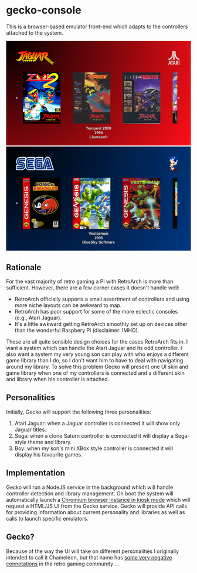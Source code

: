 # gecko-console

This is a browser-based emulator front-end which adapts to the controllers attached 
to the system.

![Gecko with Jaguar personality](./preview/gecko-jag-screen-sm.png)
![Gecko with Sega personality](./preview/gecko-sega-screen-sm.png)

## Rationale

For the vast majority of retro gaming a Pi with RetroArch is more 
than sufficient. However, there are a few corner cases it doesn't handle well:

* RetroArch officially supports a small assortment of controllers 
and using more niche layouts can be awkward to map.
* RetroArch has poor support for some of the more eclectic consoles (e.g., Atari 
Jaguar).
* It's a little awkward getting RetroArch smoothly set up on devices other than 
the wonderful Raspbery Pi (disclaimer: IMHO).

These are all quite sensible design choices for the cases RetroArch fits in. I want 
a system which can handle the Atari Jaguar and its odd controller. I also want a 
system my very young son can play with who enjoys a different game library than I do, 
so I don't want him to have to deal with navigating around my library. To solve 
this problem Gecko will present one UI skin and game library when one of my 
controllers is connected and a different skin and library when his controller is attached.

## Personalities

Initially, Gecko will support the following three personalities:

1) Atari Jaguar: when a Jaguar controller is connected it will show only Jaguar titles.
2) Sega: when a clone Saturn controller is connected it will display a Sega-style theme 
and library.
3) Boy: when my son's mini XBox style controller is connected it will display his favourite games.

## Implementation

Gecko will run a NodeJS service in the background which will handle controller detection 
and library management. On boot the system will automatically launch a [Chromium 
browser instance in kiosk mode](https://github.com/dgrubb/Ubuntu-Kiosk) which will 
request a HTML/JS UI from the Gecko service. Gecko will provide API calls for 
providing information about current personality and libraries as well as calls to launch 
specific emulators.

## Gecko?

Because of the way the UI will take on different personalities I originally intended 
to call it Chameleon, but that name has [some very negative connotations](https://en.wikipedia.org/wiki/Chameleon_(video_game_console)) in the retro 
gaming community ... 
